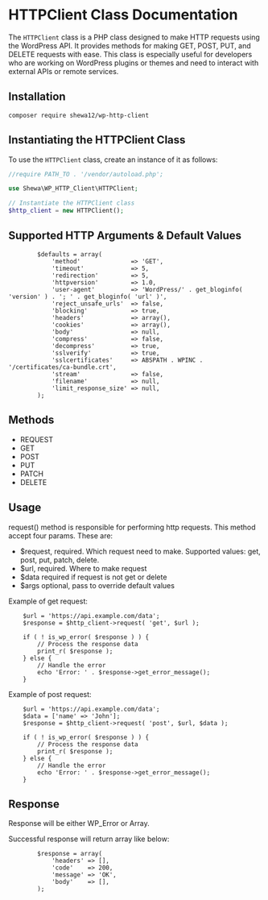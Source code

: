 # HTTPClient Class Documentation

The `HTTPClient` class is a PHP class designed to make HTTP requests using the WordPress API. It provides methods for making GET, POST, PUT, and DELETE requests with ease. This class is especially useful for developers who are working on WordPress plugins or themes and need to interact with external APIs or remote services.

## Installation

``` composer require shewa12/wp-http-client ```

## Instantiating the HTTPClient Class

To use the `HTTPClient` class, create an instance of it as follows:

```php
//require PATH_TO . '/vendor/autoload.php';

use Shewa\WP_HTTP_Client\HTTPClient;

// Instantiate the HTTPClient class
$http_client = new HTTPClient();
```

## Supported HTTP Arguments & Default Values

```
		$defaults = array(
			'method'              => 'GET',
			'timeout'             => 5,
			'redirection'         => 5,
			'httpversion'         => 1.0,
			'user-agent'          => 'WordPress/' . get_bloginfo( 'version' ) . '; ' . get_bloginfo( 'url' )',
			'reject_unsafe_urls'  => false,
			'blocking'            => true,
			'headers'             => array(),
			'cookies'             => array(),
			'body'                => null,
			'compress'            => false,
			'decompress'          => true,
			'sslverify'           => true,
			'sslcertificates'     => ABSPATH . WPINC . '/certificates/ca-bundle.crt',
			'stream'              => false,
			'filename'            => null,
			'limit_response_size' => null,
		);
```

## Methods
- REQUEST
- GET
- POST
- PUT
- PATCH
- DELETE


## Usage

request() method is responsible for performing http requests. This method accept four params. These are:

- $request, required. Which request need to make. Supported values: get, post, put, patch, delete.
- $url, required. Where to make request
- $data required if request is not get or delete
- $args optional, pass to override default values

Example of get request:
```
    $url = 'https://api.example.com/data';
    $response = $http_client->request( 'get', $url );

    if ( ! is_wp_error( $response ) ) {
        // Process the response data
        print_r( $response );
    } else {
        // Handle the error
        echo 'Error: ' . $response->get_error_message();
    }

```

Example of post request:
```
    $url = 'https://api.example.com/data';
	$data = ['name' => 'John'];
    $response = $http_client->request( 'post', $url, $data );

    if ( ! is_wp_error( $response ) ) {
        // Process the response data
        print_r( $response );
    } else {
        // Handle the error
        echo 'Error: ' . $response->get_error_message();
    }

```

## Response

Response will be either WP_Error or Array. 

Successful response will return array like below:
```
		$response = array(
			'headers' => [],
			'code'    => 200,
			'message' => 'OK',
			'body'    => [],
		);
```
